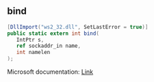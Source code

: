 ## bind

```csharp
[DllImport("ws2_32.dll", SetLastError = true)]
public static extern int bind(
   IntPtr s,
   ref sockaddr_in name,
   int namelen
);
```

Microsoft documentation: [Link](https://docs.microsoft.com/en-us/windows/win32/api/winsock/nf-winsock-bind)
